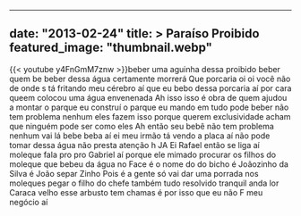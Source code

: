 
---
date: "2013-02-24"
title: > 
    Paraíso Proibido
featured_image: "thumbnail.webp"
---
{{< youtube y4FnGmM7znw >}}beber uma aguinha
dessa proibido beber quem be beber dessa
água certamente
morrerá Que
porcaria oi
oi você
não de
onde s tá fritando meu cérebro aí que eu
bebo dessa porcaria aí por cara queem
colocou uma água envenenada Ah isso isso
é obra de quem ajudou a montar o parque
eu construí o parque eu mando em tudo
pode beber não tem problema nenhum
eles fazem isso porque querem
exclusividade acham que ninguém pode ser
como eles Ah então seu bebê não tem
problema nenhum vai lá
bebe beba aí ei meu irmão tá vendo a
placa aí não pode tomar dessa água não
presta
atenção
h
JA
Ei Rafael então se liga aí moleque fala
pro pro Gabriel aí porque ele mimado
procurar os filhos do moleque que bebeu
da água no Face é o nome do do bicho é
Joãozinho da Silva é João separ Zinho
Pois é a gente só vai dar uma porrada
nos moleques pegar o filho do chefe
também tudo resolvido
tranquil anda
lor
Caraca velho esse arbusto tem
chamas é por isso que eu não F meu
negócio
aí